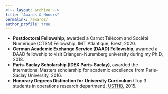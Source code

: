 ```yaml
---
<!-- layout: archive -->
title: "Awards & Honors"
permalink: /awards/
author_profile: true
---
```


* **Postdoctoral Fellowship**, awarded a Carnot Télécom and Société Numérique (CTSN) Fellowship, IMT Atlantique, Brest, 2020.
* **German Academic Exchange Service (DAAD) Fellowship**, awarded a DAAD fellowship to visit Erlangen-Nuremberg university during my  Ph.D, 2018.
* **Paris-Saclay Scholarship (IDEX Paris-Saclay)**, awarded the international Masters scholarship for academic excellence from Paris-Saclay University, 2016.
* **Honorary Degrees Distinction for University Curriculum** (Top 3 students in operations research department), [USTHB](https://www.usthb.dz/en#slider), 2015.

